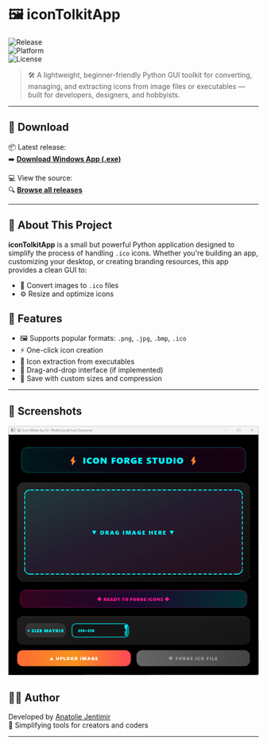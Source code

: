 # 🖼️ iconTolkitApp

![Release](https://img.shields.io/github/v/release/jentimanatol/iconTolkitApp?label=Latest%20Release&style=for-the-badge)  
![Platform](https://img.shields.io/badge/platform-Windows-blue?style=for-the-badge)  
![License](https://img.shields.io/badge/license-MIT-green?style=for-the-badge)

> 🛠️ A lightweight, beginner-friendly Python GUI toolkit for converting, managing, and extracting icons from image files or executables — built for developers, designers, and hobbyists.

---

## 🔽 Download

📦 Latest release:  
➡️ [**Download Windows App (.exe)**](https://github.com/jentimanatol/iconTolkitApp/releases/latest)

💻 View the source:  
🔍 [**Browse all releases**](https://github.com/jentimanatol/iconTolkitApp/releases)

---

## 🧾 About This Project

**iconTolkitApp** is a small but powerful Python application designed to simplify the process of handling `.ico` icons. Whether you're building an app, customizing your desktop, or creating branding resources, this app provides a clean GUI to:

- 🎨 Convert images to `.ico` files
- ⚙️ Resize and optimize icons



## 🚀 Features

- 🖼️ Supports popular formats: `.png`, `.jpg`, `.bmp`, `.ico`
- ⚡ One-click icon creation
- 🧰 Icon extraction from executables
- 📂 Drag-and-drop interface (if implemented)
- 💾 Save with custom sizes and compression

---



## 📸 Screenshots

![Main Window](assets/screenshots/screenshot_main.png)




## 🙋‍♂️ Author

Developed by [Anatolie Jentimir](https://github.com/jentimanatol)  
🚀 Simplifying tools for creators and coders

---
